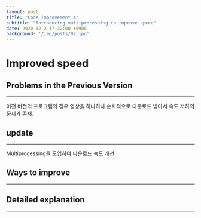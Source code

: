 ```yaml
---
layout: post
title: "Code improvement 4"
subtitle: "Introducing multiprocessing to improve speed"
date: 2020-12-2 17:32:00 +0900
background: '/img/posts/02.jpg'
---
```


# Improved speed
 


## Problems in the Previous Version
---------------
이전 버전의 프로그램의 경우 영상을 하나하나 순차적으로 다운로드 받아서 속도 저하의 문제가 존재.
 




## update
------------------------
Multiprocessing을 도입하여 다운로드 속도 개선.
 



## Ways to improve
-------------------------
 




## Detailed explanation
-------------------------
 
